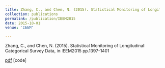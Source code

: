 ```yaml
---
title: Zhang, C., and Chen, N. (2015). Statistical Monitoring of Longitudinal Categorical Survey Data
collection: publications
permalink: /publication/IEEM2015
date: 2015-10-01
venue: 'IEEM'

---
```


Zhang, C., and Chen, N. (2015). Statistical Monitoring of Longitudinal Categorical Survey Data, in IEEM2015 pp.1397-1401

[pdf](http://thuie-isda.github.io/files/IEEM2015.pdf)   [code]
